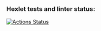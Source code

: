 ### Hexlet tests and linter status:
[![Actions Status](https://github.com/alexanderozerov/backend-project-lvl1/workflows/hexlet-check/badge.svg)](https://github.com/alexanderozerov/backend-project-lvl1/actions)